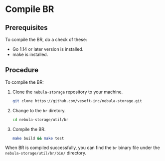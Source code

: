 # Compile BR

## Prerequisites

To compile the BR, do a check of these:

- Go 1.14 or later version is installed.
- make is installed.

## Procedure

To compile the BR:

1. Clone the `nebula-storage` repository to your machine.

   ```bash
   git clone https://github.com/vesoft-inc/nebula-storage.git
   ```

2. Change to the `br` diretory.

   ```bash
   cd nebula-storage/util/br
   ```

3. Compile the BR.

   ```bash
   make build && make test
   ```

When BR is compiled successfully, you can find the `br` binary file under the `nebula-storage/util/br/bin/` directory.
